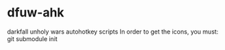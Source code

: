 dfuw-ahk
========

darkfall unholy wars autohotkey scripts
In order to get the icons, you must: git submodule init
